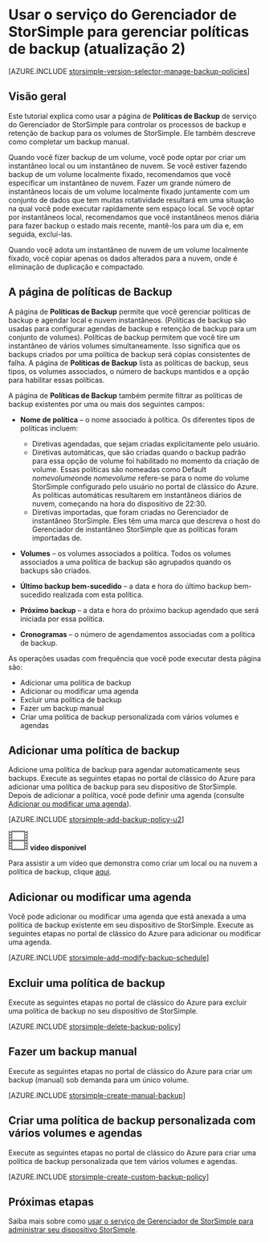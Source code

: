 <properties 
   pageTitle="Gerenciar suas políticas de backup StorSimple | Microsoft Azure"
   description="Explica como você pode usar o serviço do Gerenciador de StorSimple para criar e gerenciar backups manuais, agendas de backup e retenção de backup."
   services="storsimple"
   documentationCenter="NA"
   authors="SharS"
   manager="carmonm"
   editor=""/>
<tags 
   ms.service="storsimple"
   ms.devlang="NA"
   ms.topic="article"
   ms.tgt_pltfrm="NA"
   ms.workload="TBD"
   ms.date="05/10/2016"
   ms.author="v-sharos"/>

# <a name="use-the-storsimple-manager-service-to-manage-backup-policies-update-2"></a>Usar o serviço do Gerenciador de StorSimple para gerenciar políticas de backup (atualização 2)

[AZURE.INCLUDE [storsimple-version-selector-manage-backup-policies](../../includes/storsimple-version-selector-manage-backup-policies.md)]

## <a name="overview"></a>Visão geral

Este tutorial explica como usar a página de **Políticas de Backup** de serviço do Gerenciador de StorSimple para controlar os processos de backup e retenção de backup para os volumes de StorSimple. Ele também descreve como completar um backup manual.

Quando você fizer backup de um volume, você pode optar por criar um instantâneo local ou um instantâneo de nuvem. Se você estiver fazendo backup de um volume localmente fixado, recomendamos que você especificar um instantâneo de nuvem. Fazer um grande número de instantâneos locais de um volume localmente fixado juntamente com um conjunto de dados que tem muitas rotatividade resultará em uma situação na qual você pode executar rapidamente sem espaço local. Se você optar por instantâneos local, recomendamos que você instantâneos menos diária para fazer backup o estado mais recente, mantê-los para um dia e, em seguida, excluí-las.

Quando você adota um instantâneo de nuvem de um volume localmente fixado, você copiar apenas os dados alterados para a nuvem, onde é eliminação de duplicação e compactado. 

## <a name="the-backup-policies-page"></a>A página de políticas de Backup

A página de **Políticas de Backup** permite que você gerenciar políticas de backup e agendar local e nuvem instantâneos. (Políticas de backup são usadas para configurar agendas de backup e retenção de backup para um conjunto de volumes). Políticas de backup permitem que você tire um instantâneo de vários volumes simultaneamente. Isso significa que os backups criados por uma política de backup será cópias consistentes de falha. A página de **Políticas de Backup** lista as políticas de backup, seus tipos, os volumes associados, o número de backups mantidos e a opção para habilitar essas políticas.

A página de **Políticas de Backup** também permite filtrar as políticas de backup existentes por uma ou mais dos seguintes campos:

- **Nome de política** – o nome associado à política. Os diferentes tipos de políticas incluem:

   - Diretivas agendadas, que sejam criadas explicitamente pelo usuário.
   - Diretivas automáticas, que são criadas quando o backup padrão para essa opção de volume foi habilitado no momento da criação de volume. Essas políticas são nomeadas como Default *nomevolume*onde *nomevolume* refere-se para o nome do volume StorSimple configurado pelo usuário no portal de clássico do Azure. As políticas automáticas resultarem em instantâneos diários de nuvem, começando na hora do dispositivo de 22:30.
   - Diretivas importadas, que foram criadas no Gerenciador de instantâneo StorSimple. Eles têm uma marca que descreva o host do Gerenciador de instantâneo StorSimple que as políticas foram importadas de.

- **Volumes** – os volumes associados a política. Todos os volumes associados a uma política de backup são agrupados quando os backups são criados.

- **Último backup bem-sucedido** – a data e hora do último backup bem-sucedido realizada com esta política.

- **Próximo backup** – a data e hora do próximo backup agendado que será iniciada por essa política.

- **Cronogramas** – o número de agendamentos associadas com a política de backup.

As operações usadas com frequência que você pode executar desta página são:

- Adicionar uma política de backup 
- Adicionar ou modificar uma agenda 
- Excluir uma política de backup 
- Fazer um backup manual 
- Criar uma política de backup personalizada com vários volumes e agendas 

## <a name="add-a-backup-policy"></a>Adicionar uma política de backup

Adicione uma política de backup para agendar automaticamente seus backups. Execute as seguintes etapas no portal de clássico do Azure para adicionar uma política de backup para seu dispositivo de StorSimple. Depois de adicionar a política, você pode definir uma agenda (consulte [Adicionar ou modificar uma agenda](#add-or-modify-a-schedule)).

[AZURE.INCLUDE [storsimple-add-backup-policy-u2](../../includes/storsimple-add-backup-policy-u2.md)]

![Vídeo disponível](./media/storsimple-manage-backup-policies-u2/Video_icon.png) **vídeo disponível**

Para assistir a um vídeo que demonstra como criar um local ou na nuvem a política de backup, clique [aqui](https://azure.microsoft.com/documentation/videos/create-storsimple-backup-policies/).


## <a name="add-or-modify-a-schedule"></a>Adicionar ou modificar uma agenda

Você pode adicionar ou modificar uma agenda que está anexada a uma política de backup existente em seu dispositivo de StorSimple. Execute as seguintes etapas no portal de clássico do Azure para adicionar ou modificar uma agenda.

[AZURE.INCLUDE [storsimple-add-modify-backup-schedule](../../includes/storsimple-add-modify-backup-schedule-u2.md)]

## <a name="delete-a-backup-policy"></a>Excluir uma política de backup

Execute as seguintes etapas no portal de clássico do Azure para excluir uma política de backup no seu dispositivo de StorSimple.

[AZURE.INCLUDE [storsimple-delete-backup-policy](../../includes/storsimple-delete-backup-policy.md)]


## <a name="take-a-manual-backup"></a>Fazer um backup manual

Execute as seguintes etapas no portal de clássico do Azure para criar um backup (manual) sob demanda para um único volume.

[AZURE.INCLUDE [storsimple-create-manual-backup](../../includes/storsimple-create-manual-backup.md)]

## <a name="create-a-custom-backup-policy-with-multiple-volumes-and-schedules"></a>Criar uma política de backup personalizada com vários volumes e agendas

Execute as seguintes etapas no portal de clássico do Azure para criar uma política de backup personalizada que tem vários volumes e agendas.

[AZURE.INCLUDE [storsimple-create-custom-backup-policy](../../includes/storsimple-create-custom-backup-policy-u2.md)]


## <a name="next-steps"></a>Próximas etapas

Saiba mais sobre como [usar o serviço de Gerenciador de StorSimple para administrar seu dispositivo StorSimple](storsimple-manager-service-administration.md).
